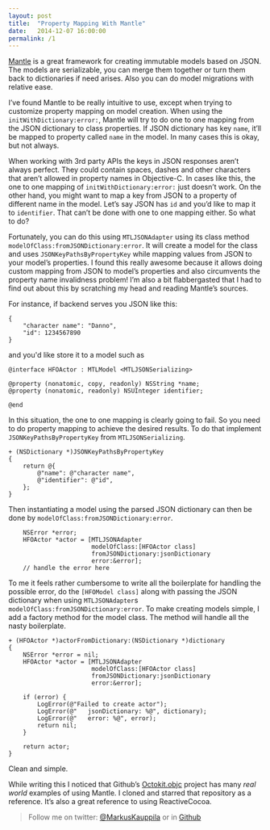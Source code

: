 ```yaml
---
layout: post
title:  "Property Mapping With Mantle"
date:   2014-12-07 16:00:00
permalink: /1
---
```


[Mantle](github.com/Mantle/Mantle) is a great framework for creating immutable models based on JSON. The models are serializable, you can merge them together or turn them back to dictionaries if need arises. Also you can do model migrations with relative ease.

I’ve found Mantle to be really intuitive to use, except when trying to customize property mapping on model creation. When using the `initWithDictionary:error:`, Mantle will try to do one to one mapping from the JSON dictionary to class properties. If JSON dictionary has key `name`, it’ll be mapped to property called `name` in the model. In many cases this is okay, but not always.

When working with 3rd party APIs the keys in JSON responses aren’t always perfect. They could contain spaces, dashes and other characters that aren’t allowed in property names in Objective-C. In cases like this, the one to one mapping of `initWithDictionary:error:` just doesn’t work. On the other hand, you might want to map a key from JSON to a property of different name in the model. Let’s say JSON has `id` and you’d like to map it to `identifier`. That can’t be done with one to one mapping either. So what to do?

Fortunately, you can do this using `MTLJSONAdapter` using its class method `modelOfClass:fromJSONDictionary:error`. It will create a model for the class and uses `JSONKeyPathsByPropertyKey` while mapping values from JSON to your model’s properties. I found this really awesome because it allows doing custom mapping from JSON to model’s properties and also circumvents the property name invalidness problem! I’m also a bit flabbergasted that I had to find out about this by scratching my head and reading Mantle’s sources.

For instance, if backend serves you JSON like this:
```
{
    "character name": "Danno",
    "id": 1234567890
}
```
and you'd like store it to a model such as
```
@interface HFOActor : MTLModel <MTLJSONSerializing>

@property (nonatomic, copy, readonly) NSString *name;
@property (nonatomic, readonly) NSUInteger identifier;

@end
```
In this situation, the one to one mapping is clearly going to fail. So you need to do property mapping to achieve the desired results. To do that implement `JSONKeyPathsByPropertyKey` from `MTLJSONSerializing`.
```
+ (NSDictionary *)JSONKeyPathsByPropertyKey
{
    return @{
        @"name": @"character name",
        @"identifier": @"id",
    };
}
```
Then instantiating a model using the parsed JSON dictionary can then be done by `modelOfClass:fromJSONDictionary:error`.
```
    NSError *error;
    HFOActor *actor = [MTLJSONAdapter
                       modelOfClass:[HFOActor class]
                       fromJSONDictionary:jsonDictionary
                       error:&error];
    // handle the error here
```

To me it feels rather cumbersome to write all the boilerplate for handling the possible error, do the `[HFOModel class]` along with passing the JSON dictionary when using `MTLJSONAdapter`s `modelOfClass:fromJSONDictionary:error`. To make creating models simple, I add a factory method for the model class. The method will handle all the nasty boilerplate.

```objc
+ (HFOActor *)actorFromDictionary:(NSDictionary *)dictionary
{
    NSError *error = nil;
    HFOActor *actor = [MTLJSONAdapter
                       modelOfClass:[HFOActor class]
                       fromJSONDictionary:jsonDictionary
                       error:&error];

    if (error) {
        LogError(@"Failed to create actor");
        LogError(@"   jsonDictionary: %@", dictionary);
        LogError(@"   error: %@", error);
        return nil;
    }

    return actor;
}
```

Clean and simple.

While writing this I noticed that Github’s [Octokit.objc](https://github.com/octokit/octokit.objc) project has many _real world_ examples of using Mantle. I cloned and starred that repository as a reference. It’s also a great reference to using ReactiveCocoa.

> Follow me on twitter: [@MarkusKauppila](http://twitter.com/markuskauppila)
> or in [Github](https://github.com/mkauppila/)
